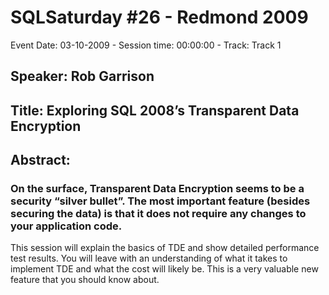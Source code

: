 # SQLSaturday #26 - Redmond 2009
Event Date: 03-10-2009 - Session time: 00:00:00 - Track:  Track 1
## Speaker: Rob Garrison
## Title: Exploring SQL 2008’s Transparent Data Encryption
## Abstract:
### On the surface, Transparent Data Encryption seems to be a security “silver bullet”. The most important feature (besides securing the data) is that it does not require any changes to your application code.

This session will explain the basics of TDE and show detailed performance test results. You will leave with an understanding of what it takes to implement TDE and what the cost will likely be. This is a very valuable new feature that you should know about.
